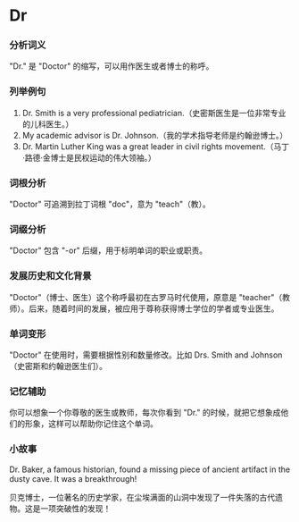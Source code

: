 # Dr

### 分析词义

  

"Dr." 是 "Doctor" 的缩写，可以用作医生或者博士的称呼。

  

### 列举例句

  

1.  Dr. Smith is a very professional pediatrician.（史密斯医生是一位非常专业的儿科医生。）
2.  My academic advisor is Dr. Johnson.（我的学术指导老师是约翰逊博士。）
3.  Dr. Martin Luther King was a great leader in civil rights movement.（马丁·路德·金博士是民权运动的伟大领袖。）

  

### 词根分析

  

"Doctor" 可追溯到拉丁词根 "doc"，意为 "teach"（教）。

  

### 词缀分析

  

"Doctor" 包含 "-or" 后缀，用于标明单词的职业或职责。

  

### 发展历史和文化背景

  

"Doctor"（博士、医生）这个称呼最初在古罗马时代使用，原意是 "teacher"（教师）。后来，随着时间的发展，被应用于尊称获得博士学位的学者或专业医生。

  

### 单词变形

  

"Doctor" 在使用时，需要根据性别和数量修改。比如 Drs. Smith and Johnson（史密斯和约翰逊医生们）。

  

### 记忆辅助

  

你可以想象一个你尊敬的医生或教师，每次你看到 "Dr." 的时候，就把它想象成他们的形象，这样可以帮助你记住这个单词。

  

### 小故事

  

Dr. Baker, a famous historian, found a missing piece of ancient artifact in the dusty cave. It was a breakthrough!

  

贝克博士，一位著名的历史学家，在尘埃满面的山洞中发现了一件失落的古代遗物。这是一项突破性的发现！
